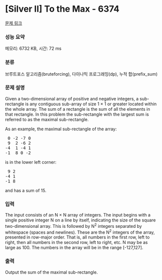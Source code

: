 # [Silver II] To the Max - 6374 

[문제 링크](https://www.acmicpc.net/problem/6374) 

### 성능 요약

메모리: 6732 KB, 시간: 72 ms

### 분류

브루트포스 알고리즘(bruteforcing), 다이나믹 프로그래밍(dp), 누적 합(prefix_sum)

### 문제 설명

<p>Given a two-dimensional array of positive and negative integers, a sub-rectangle is any contiguous sub-array of size 1 × 1 or greater located within the whole array. The sum of a rectangle is the sum of all the elements in that rectangle. In this problem the sub-rectangle with the largest sum is referred to as the maximal sub-rectangle.</p>

<p>As an example, the maximal sub-rectangle of the array:</p>

<pre> 0 -2 -7 0
 9  2 -6 2
-4  1 -4 1
-1  8 0 -2</pre>

<p>is in the lower left corner:</p>

<pre> 9 2
-4 1
-1 8</pre>

<p>and has a sum of 15.</p>

### 입력 

 <p>The input consists of an N × N array of integers. The input begins with a single positive integer N on a line by itself, indicating the size of the square two-dimensional array. This is followed by N<sup>2</sup> integers separated by whitespace (spaces and newlines). These are the N<sup>2</sup> integers of the array, presented in row-major order. That is, all numbers in the first row, left to right, then all numbers in the second row, left to right, etc. N may be as large as 100. The numbers in the array will be in the range [-127,127].</p>

### 출력 

 <p>Output the sum of the maximal sub-rectangle.</p>

